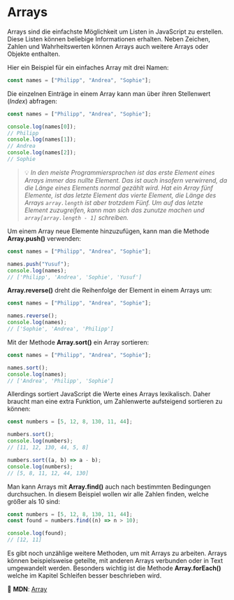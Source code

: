 # Arrays

Arrays sind die einfachste Möglichkeit um Listen in JavaScript zu erstellen. Diese Listen können beliebige Informationen erhalten. Neben Zeichen, Zahlen und Wahrheitswerten können Arrays auch weitere Arrays oder Objekte enthalten.

Hier ein Beispiel für ein einfaches Array mit drei Namen:

```javascript
const names = ["Philipp", "Andrea", "Sophie"];
```

Die einzelnen Einträge in einem Array kann man über ihren Stellenwert (_Index_) abfragen:

```javascript
const names = ["Philipp", "Andrea", "Sophie"];

console.log(names[0]);
// Philipp
console.log(names[1]);
// Andrea
console.log(names[2]);
// Sophie
```

> 💡 _In den meiste Programmiersprachen ist das erste Element eines Arrays immer das nullte Element. Das ist auch insofern verwirrend, da die Länge eines Elements normal gezählt wird. Hat ein Array fünf Elemente, ist das letzte Element das vierte Element, die Länge des Arrays `array.length` ist aber trotzdem Fünf. Um auf das letzte Element zuzugreifen, kann man sich das zunutze machen und `array[array.length - 1]` schreiben._

Um einem Array neue Elemente hinzuzufügen, kann man die Methode **Array.push()** verwenden:

```javascript
const names = ["Philipp", "Andrea", "Sophie"];

names.push("Yusuf");
console.log(names);
// ['Philipp', 'Andrea', 'Sophie', 'Yusuf']
```

**Array.reverse()** dreht die Reihenfolge der Element in einem Arrays um:

```javascript
const names = ["Philipp", "Andrea", "Sophie"];

names.reverse();
console.log(names);
// ['Sophie', 'Andrea', 'Philipp']
```

Mit der Methode **Array.sort()** ein Array sortieren:

```javascript
const names = ["Philipp", "Andrea", "Sophie"];

names.sort();
console.log(names);
// ['Andrea', 'Philipp', 'Sophie']
```

Allerdings sortiert JavaScript die Werte eines Arrays lexikalisch. Daher braucht man eine extra Funktion, um Zahlenwerte aufsteigend sortieren zu können:

```javascript
const numbers = [5, 12, 8, 130, 11, 44];

numbers.sort();
console.log(numbers);
// [11, 12, 130, 44, 5, 8]

numbers.sort((a, b) => a - b);
console.log(numbers);
// [5, 8, 11, 12, 44, 130]
```

Man kann Arrays mit **Array.find()** auch nach bestimmten Bedingungen durchsuchen. In diesem Beispiel wollen wir alle Zahlen finden, welche größer als 10 sind:

```javascript
const numbers = [5, 12, 8, 130, 11, 44];
const found = numbers.find((n) => n > 10);

console.log(found);
// [12, 11]
```

Es gibt noch unzählige weitere Methoden, um mit Arrays zu arbeiten. Arrays können beispielsweise geteilte, mit anderen Arrays verbunden oder in Text umgewandelt werden. Besonders wichtig ist die Methode **Array.forEach()** welche im Kapitel Schleifen besser beschrieben wird.

📖 **MDN**: [Array](https://developer.mozilla.org/en-US/docs/Web/JavaScript/Reference/Global_Objects/Array)
